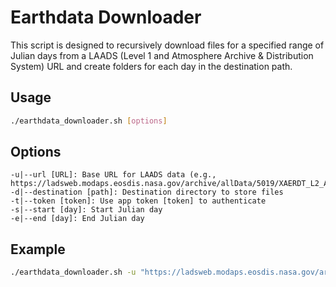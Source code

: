 # Earthdata Downloader

This script is designed to recursively download files for a specified range of Julian days from a LAADS (Level 1 and Atmosphere Archive & Distribution System) URL and create folders for each day in the destination path.

## Usage

```bash
./earthdata_downloader.sh [options]
```
## Options
```
-u|--url [URL]: Base URL for LAADS data (e.g., https://ladsweb.modaps.eosdis.nasa.gov/archive/allData/5019/XAERDT_L2_ABI_G16/2019/)
-d|--destination [path]: Destination directory to store files
-t|--token [token]: Use app token [token] to authenticate
-s|--start [day]: Start Julian day
-e|--end [day]: End Julian day
```

## Example 
```bash
./earthdata_downloader.sh -u "https://ladsweb.modaps.eosdis.nasa.gov/archive/allData/5019/XAERDT_L2_ABI_G16/2019/" -d "/path/to/destination" -t "your_app_token" -s 213 -e 304
